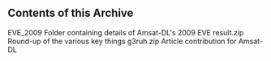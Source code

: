 Contents of this Archive
------------------------
EVE_2009  Folder containing details of Amsat-DL's 2009 EVE
  result.zip   Round-up of the various key things
  g3ruh.zip    Article contribution for Amsat-DL
